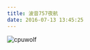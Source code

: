 ```yaml
---
title: 波音757夜航
date: 2016-07-13 13:45:25
---
```



![cpuwolf](/images/data/attachment/201607/13/214503mpvy967ud6mdgf66.png)

